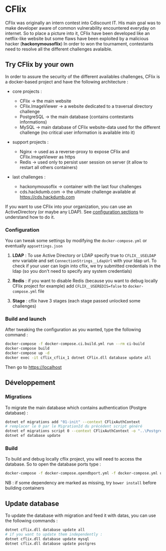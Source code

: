 # CFlix

CFlix was originally an intern contest into Cdiscount IT. His main goal was to make developer aware of common vulnerability encountered everyday on internet. So to place a picture into it, CFlix have been developed like an netflix-like website but some flaws have been exploited by a malicious hacker (**hackonymousoflix**) In order to won the tournament, contestants need to resolve all the different challenges avalaible.

## Try CFlix by your own

In order to assure the security of the different availables challenges, CFlix is a docker-based project and have the following architecture :

- core projects :
  - CFlix -> the main website
  - CFlix.ImageViewer -> a website dedicated to a traversal directory challenge
  - PostgreSQL -> the main database (contains contestants informations)
  - MySQL -> main database of CFlix website-data used for the different challenge (no critical user information is available into it)
- support projects :
  - Nginx -> used as a reverse-proxy to expose CFlix and CFlix.ImageViewer as https
  - Redis -> used only to persist user session on server (it allow to restart all others containers)

- last challenges :
  - hackonymousoflix -> container with the last four challenges
  - cds.hackdumb.com -> the ultimate challenge available at <https://cds.hackdumb.com>

If you want to use CFlix into your organization, you can use an ActiveDirectory (or maybe any LDAP). See [configuration sections](#configuration) to understand how to do it.

### Configuration

You can tweak some settings by modifying the `docker-compose.yml` or eventually `appsettings.json`

1. **LDAP** : To use Active Directory or LDAP specify true to `CFLIX__USELDAP` env variable and set `ConnectionStrings__LdapUrl` with your ldap url. To check if your user can login into cflix, we try submitted credentials in the ldap (so you don't need to specify any system credentials)

2. **Redis** : if you want to disable Redis (because you want to debug locally CFlix project for example) add `CFLIX__USEREDIS=false` to `docker-compose.yml` file

3. **Stage** : cflix have 3 stages (each stage passed unlocked some challenges)

### Build and launch

After tweaking the configuration as you wanted, type the following command :

```bash
docker-compose -f docker-compose.ci.build.yml run --rm ci-build
docker-compose build
docker-compose up -d
docker exec -it cflix_cflix_1 dotnet CFlix.dll database update all
```

Then go to <https://localhost>

## Développement

### Migrations

To migrate the main database which contains authentication (Postgre database) :

```bash
dotnet ef migrations add "01-init" --context CFlixAuthContext
# remplacer le 0 par le MigrationId du précédent script généré
dotnet ef migrations script 0 --context CFlixAuthContext -o "..\Postgres\SQL_Scripts\01-init.sql"
dotnet ef database update
```

### Build

To build and debug locally cflix project, you will need to access the database. So to open the database ports type :

```bash
docker-compose -f docker-compose.opendbport.yml -f docker-compose.yml up -d
```

NB : if some dependency are marked as missing, try `bower install` before building containers

## Update database

To update the database with migration and feed it with datas, you can use the following commands :

```bash
dotnet cflix.dll database update all
# if you want to update them independently :
dotnet cflix.dll database update mysql
dotnet cflix.dll database update postgres
```
